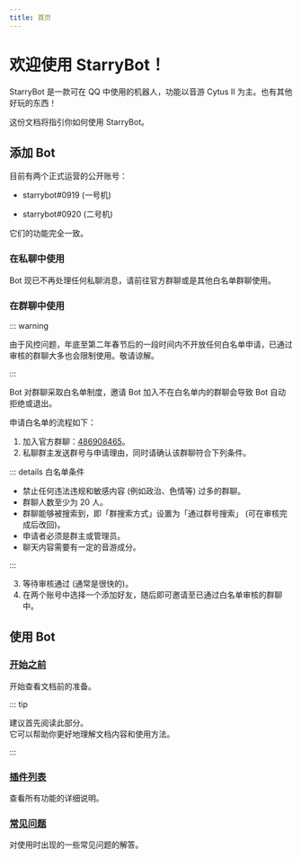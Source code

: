 ```yaml
---
title: 首页
---
```


# 欢迎使用 StarryBot！

StarryBot 是一款可在 QQ 中使用的机器人，功能以音游 Cytus II 为主。也有其他好玩的东西！

这份文档将指引你如何使用 StarryBot。

## 添加 Bot

目前有两个正式运营的公开账号：

  - starrybot#0919 (一号机)

  - starrybot#0920 (二号机)

它们的功能完全一致。

### 在私聊中使用

Bot 现已不再处理任何私聊消息，请前往官方群聊或是其他白名单群聊使用。

### 在群聊中使用

::: warning

由于风控问题，年底至第二年春节后的一段时间内不开放任何白名单申请，已通过审核的群聊大多也会限制使用。敬请谅解。

:::

Bot 对群聊采取白名单制度，邀请 Bot 加入不在白名单内的群聊会导致 Bot 自动拒绝或退出。

申请白名单的流程如下：

1. 加入官方群聊：[486908465](http://qm.qq.com/cgi-bin/qm/qr?_wv=1027&k=CzsBPRON_4vxujeO_q0cvzqs7YiHegcX&authKey=w3M1Mo7JuM07R0wY0RHScTRI4O%2FVK%2BVJuWu2o3lzqjqdXf0AnwrMQWGzSsKxiDyN&noverify=0&group_code=486908465)。
2. 私聊群主发送群号与申请理由，同时请确认该群聊符合下列条件。 

::: details 白名单条件

- 禁止任何违法违规和敏感内容 (例如政治、色情等) 过多的群聊。
- 群聊人数至少为 20 人。
- 群聊能够被搜索到，即「群搜索方式」设置为「通过群号搜索」 (可在审核完成后改回)。
- 申请者必须是群主或管理员。
- 聊天内容需要有一定的音游成分。

:::

3. 等待审核通过 (通常是很快的)。
4. 在两个账号中选择一个添加好友，随后即可邀请至已通过白名单审核的群聊中。

## 使用 Bot

### [开始之前](./guide/)

开始查看文档前的准备。

::: tip

建议首先阅读此部分。
<br>
它可以帮助你更好地理解文档内容和使用方法。

:::

### [插件列表](./plugins/)

查看所有功能的详细说明。

### [常见问题](./faq/)

对使用时出现的一些常见问题的解答。